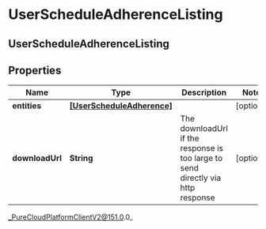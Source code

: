 # UserScheduleAdherenceListing

## UserScheduleAdherenceListing

## Properties

|Name | Type | Description | Notes|
|------------ | ------------- | ------------- | -------------|
| **entities** | [**[UserScheduleAdherence]**](UserScheduleAdherence) |  | [optional] |
| **downloadUrl** | **String** | The downloadUrl if the response is too large to send directly via http response | [optional] |



_PureCloudPlatformClientV2@151.0.0_
